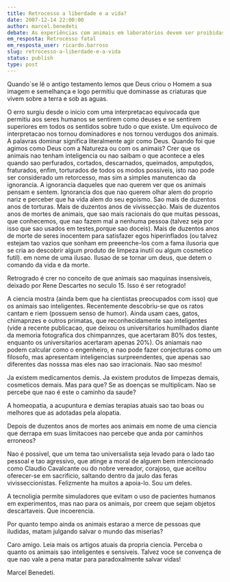 ```yaml
---
title: Retrocesso a liberdade e a vida?
date: 2007-12-14 22:00:00
author: marcel.benedeti
debate: As experiências com animais em laboratórios devem ser proibidas?
em_resposta: Retrocesso fatal
em_resposta_user: ricardo.barroso
slug: retrocesso-a-liberdade-e-a-vida
status: publish 
type: post
---
```


Quando´se lê o antigo testamento lemos que Deus criou o Homem a sua imagem e semelhança e logo permitiu que dominasse as criaturas que vivem sobre a terra e sob as aguas.   

O erro surgiu desde o inicio com uma interpretacao equivocada que permitiu aos seres humanos se sentirem como deuses e se sentirem superiores em todos os sentidos sobre tudo o que existe. Um equivoco de interpretacao nos tornou dominadores e nos tornou verdugos dos animais. A palavras dominar significa literalmente agir como Deus. Quando foi que agimos como Deus com a Natureza ou com os animais? Crer que os animais nao tenham inteligencia ou nao saibam o que acontece a eles quando sao perfurados, cortados, descarnados, queimados, amputqdos, fraturados, enfim, torturados de todos os modos possiveis, isto nao pode ser considerado um retorcesso, mas sim a simples manutencao da ignorancia. A ignorancia daqueles que nao querem ver que os animais pensam e sentem. Ignorancia dos que nao querem olhar alem do proprio nariz e perceber que ha vida alem do seu egoismo. Sao mais de duzentos anos de torturas. Mais de duzentos anos de vivissecção. Mais de duzentos anos de mortes de animais, que sao mais racionais do que muitas pessoas, que conhecemos, que nao fazem mal a nenhuma pessoa (talvez seja por isso que sao usados em testes,porque sao doceis). Mais de duzentos anos de morte de seres inocentem para satisfazer egos hiperinflados (ou talvez estejam tao vazios que sonham em preeenche-los com a fama ilusoria que se cria ao descobrir algum produto de limpeza inutil ou algum cosmetico futil). em nome de uma ilusao. Ilusao de se tornar um deus, que detem o comando da vida e da morte.   

Retrogrado é crer no conceito de que animais sao maquinas insensiveis, deixado por Rene Descartes no seculo 15. Isso é ser retogrado!   

A ciencia mostra (ainda bem que ha cientistas preocupados com isso) que os animais sao inteligentes. Recentemente descobriu-se que os ratos cantam e riem (possuem senso de humor). Ainda usam caes, gatos, chimapnzes e outros primatas, que reconhecidamente sao inteligentes (vide a recente publicacao, que deixou os universitarios humilhados diante da memoria fotografica dos chimpannzes, que acertaram 80% dos testes, enquanto os universitarios acertaram apenas 20%). Os aniamais nao podem calcular como o engenheiro, e nao pode fazer conjecturas como um filosofo, mas apresentam inteligencias surpreendentes, que apenas sao diferentes das nosssa mas eles nao sao irracionais. Nao sao mesmo!   

Ja existem medicamentos demis. Ja existem produtos de limpezas demais, cosmeticos demais. Mas para que? Se as doenças se multiplicam. Nao se percebe que nao é este o caminho da saude?   

A homeopatia, a acupuntura e demias terapias atuais sao tao boas ou melhores que as adotadas pela alopatia.   

Depois de duzentos anos de mortes aos animais em nome de uma ciencia que derrapa em suas limitacoes nao percebe que anda por caminhos erroneos?   

Nao é possivel, que um tema tao universalista seja levado para o lado tao pessoal e tao agressivo, que atinge a moral de alguem bem intencionado como Claudio Cavalcante ou do nobre vereador, corajoso, que aceitou oferecer-se em sacrificio, saltando dentro da jaulo das feras vivisseccionistas. Felizmente ha muitos a apoia-lo. Sou um deles.   

A tecnoligia permite simuladores que evitam o uso de pacientes humanos em experimentos, mas nao para os animais, por creem que sejam objetos descartaveis. Que incoerencia.   

Por quanto tempo ainda os animais estarao a merce de pessoas que iludidas, matam julgando salvar o mundo das miserias?   

Caro amigo. Leia mais os artigos atuais da propria ciencia. Perceba o quanto os animais sao inteligentes e sensiveis. Talvez voce se convença de que nao vale a pena matar para paradoxalmente salvar vidas!  

Marcel Benedeti.
